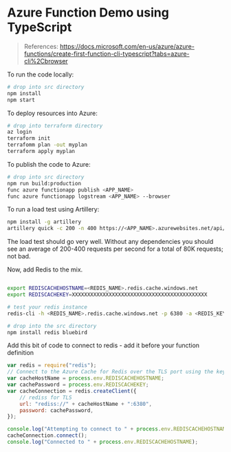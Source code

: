 # Azure Function Demo using TypeScript

> References:
> https://docs.microsoft.com/en-us/azure/azure-functions/create-first-function-cli-typescript?tabs=azure-cli%2Cbrowser

To run the code locally:

```bash
# drop into src directory
npm install
npm start
```

To deploy resources into Azure:

```bash
# drop into terraform directory
az login
terraform init
terrafomm plan -out myplan
terraform apply myplan
```

To publish the code to Azure:

```bash
# drop into src directory
npm run build:production
func azure functionapp publish <APP_NAME>
func azure functionapp logstream <APP_NAME> --browser
```

To run a load test using Artillery:

```bash
npm install -g artillery
artillery quick -c 200 -n 400 https://<APP_NAME>.azurewebsites.net/api/httpexample\?name\=paul
```

The load test should go very well. Without any dependencies you should see an average of 200-400 requests per second for a total of 80K requests; not bad.

Now, add Redis to the mix.

```bash

export REDISCACHEHOSTNAME=<REDIS_NAME>.redis.cache.windows.net
export REDISCACHEKEY=XXXXXXXXXXXXXXXXXXXXXXXXXXXXXXXXXXXXXXXXXXXX

# test your redis instance
redis-cli -h <REDIS_NAME>.redis.cache.windows.net -p 6380 -a <REDIS_KEY>

# drop into the src directory
npm install redis bluebird
```

Add this bit of code to connect to redis - add it before your function definition

```javascript
var redis = require("redis");
// Connect to the Azure Cache for Redis over the TLS port using the key.
var cacheHostName = process.env.REDISCACHEHOSTNAME;
var cachePassword = process.env.REDISCACHEKEY;
var cacheConnection = redis.createClient({
    // rediss for TLS
    url: "rediss://" + cacheHostName + ":6380",
    password: cachePassword,
});

console.log("Attempting to connect to " + process.env.REDISCACHEHOSTNAME);
cacheConnection.connect();
console.log("Connected to " + process.env.REDISCACHEHOSTNAME);
```